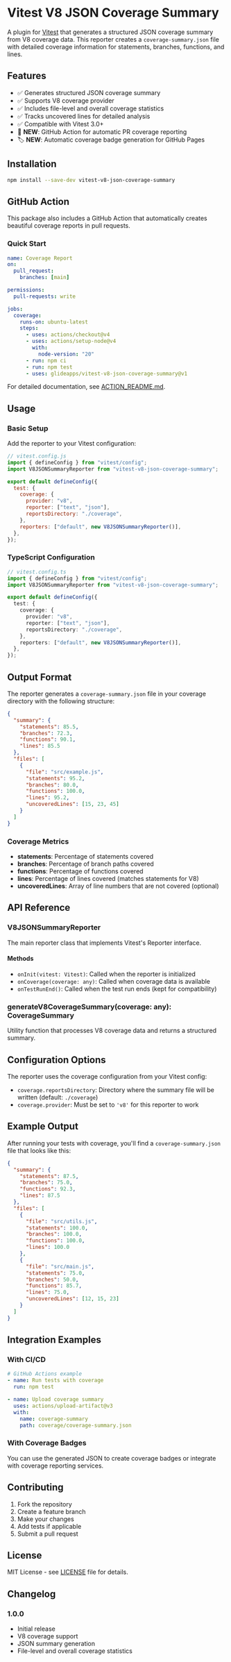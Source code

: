 # Vitest V8 JSON Coverage Summary

A plugin for [Vitest](https://vitest.dev/) that generates a structured JSON coverage summary from V8 coverage data. This reporter creates a `coverage-summary.json` file with detailed coverage information for statements, branches, functions, and lines.

## Features

- ✅ Generates structured JSON coverage summary
- ✅ Supports V8 coverage provider
- ✅ Includes file-level and overall coverage statistics
- ✅ Tracks uncovered lines for detailed analysis
- ✅ Compatible with Vitest 3.0+
- 🚀 **NEW**: GitHub Action for automatic PR coverage reporting
- 🏷️ **NEW**: Automatic coverage badge generation for GitHub Pages

## Installation

```bash
npm install --save-dev vitest-v8-json-coverage-summary
```

## GitHub Action

This package also includes a GitHub Action that automatically creates beautiful coverage reports in pull requests.

### Quick Start

```yaml
name: Coverage Report
on:
  pull_request:
    branches: [main]

permissions:
  pull-requests: write

jobs:
  coverage:
    runs-on: ubuntu-latest
    steps:
      - uses: actions/checkout@v4
      - uses: actions/setup-node@v4
        with:
          node-version: "20"
      - run: npm ci
      - run: npm test
      - uses: glideapps/vitest-v8-json-coverage-summary@v1
```

For detailed documentation, see [ACTION_README.md](ACTION_README.md).

## Usage

### Basic Setup

Add the reporter to your Vitest configuration:

```javascript
// vitest.config.js
import { defineConfig } from "vitest/config";
import V8JSONSummaryReporter from "vitest-v8-json-coverage-summary";

export default defineConfig({
  test: {
    coverage: {
      provider: "v8",
      reporter: ["text", "json"],
      reportsDirectory: "./coverage",
    },
    reporters: ["default", new V8JSONSummaryReporter()],
  },
});
```

### TypeScript Configuration

```typescript
// vitest.config.ts
import { defineConfig } from "vitest/config";
import V8JSONSummaryReporter from "vitest-v8-json-coverage-summary";

export default defineConfig({
  test: {
    coverage: {
      provider: "v8",
      reporter: ["text", "json"],
      reportsDirectory: "./coverage",
    },
    reporters: ["default", new V8JSONSummaryReporter()],
  },
});
```

## Output Format

The reporter generates a `coverage-summary.json` file in your coverage directory with the following structure:

```json
{
  "summary": {
    "statements": 85.5,
    "branches": 72.3,
    "functions": 90.1,
    "lines": 85.5
  },
  "files": [
    {
      "file": "src/example.js",
      "statements": 95.2,
      "branches": 80.0,
      "functions": 100.0,
      "lines": 95.2,
      "uncoveredLines": [15, 23, 45]
    }
  ]
}
```

### Coverage Metrics

- **statements**: Percentage of statements covered
- **branches**: Percentage of branch paths covered
- **functions**: Percentage of functions covered
- **lines**: Percentage of lines covered (matches statements for V8)
- **uncoveredLines**: Array of line numbers that are not covered (optional)

## API Reference

### V8JSONSummaryReporter

The main reporter class that implements Vitest's Reporter interface.

#### Methods

- `onInit(vitest: Vitest)`: Called when the reporter is initialized
- `onCoverage(coverage: any)`: Called when coverage data is available
- `onTestRunEnd()`: Called when the test run ends (kept for compatibility)

### generateV8CoverageSummary(coverage: any): CoverageSummary

Utility function that processes V8 coverage data and returns a structured summary.

## Configuration Options

The reporter uses the coverage configuration from your Vitest config:

- `coverage.reportsDirectory`: Directory where the summary file will be written (default: `./coverage`)
- `coverage.provider`: Must be set to `'v8'` for this reporter to work

## Example Output

After running your tests with coverage, you'll find a `coverage-summary.json` file that looks like this:

```json
{
  "summary": {
    "statements": 87.5,
    "branches": 75.0,
    "functions": 92.3,
    "lines": 87.5
  },
  "files": [
    {
      "file": "src/utils.js",
      "statements": 100.0,
      "branches": 100.0,
      "functions": 100.0,
      "lines": 100.0
    },
    {
      "file": "src/main.js",
      "statements": 75.0,
      "branches": 50.0,
      "functions": 85.7,
      "lines": 75.0,
      "uncoveredLines": [12, 15, 23]
    }
  ]
}
```

## Integration Examples

### With CI/CD

```yaml
# GitHub Actions example
- name: Run tests with coverage
  run: npm test

- name: Upload coverage summary
  uses: actions/upload-artifact@v3
  with:
    name: coverage-summary
    path: coverage/coverage-summary.json
```

### With Coverage Badges

You can use the generated JSON to create coverage badges or integrate with coverage reporting services.

## Contributing

1. Fork the repository
2. Create a feature branch
3. Make your changes
4. Add tests if applicable
5. Submit a pull request

## License

MIT License - see [LICENSE](LICENSE) file for details.

## Changelog

### 1.0.0

- Initial release
- V8 coverage support
- JSON summary generation
- File-level and overall coverage statistics
